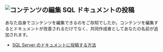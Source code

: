 ## <a name="edit-contentmediaedit-topic-pencilpng-contribute-sql-documentation"></a>![コンテンツの編集](../media/edit-topic-pencil.png) SQL ドキュメントの投稿
あなた自身でコンテンツを編集できるのをご存知でしたか。コンテンツを編集するとドキュメントが改善されるだけでなく、共同作成者としてあなたの名前が追加されます。
- [SQL Server のドキュメントに投稿する方法](https://docs.microsoft.com/sql/sql-server/sql-server-docs-contribute)
